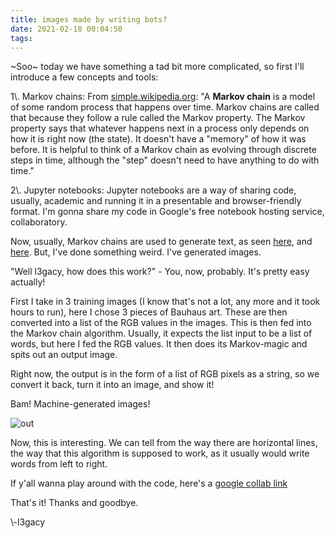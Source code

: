 ```yaml
---
title: images made by writing bots?
date: 2021-02-18 00:04:50
tags:
---
```

~Soo~ today we have something a tad bit more complicated, so first I\'ll introduce a few concepts and tools:

1\\. Markov chains: From [simple.wikipedia.org](https://simple.wikipedia.org/wiki/Markov_chain): "A **Markov chain** is a model of some random process that happens over time. Markov chains are called that because they follow a rule called the Markov property. The Markov property says that whatever happens next in a process only depends on how it is right now (the state). It doesn\'t have a "memory" of how it was before. It is helpful to think of a Markov chain as evolving through discrete steps in time, although the "step" doesn\'t need to have anything to do with time."  
  

2\\. Jupyter notebooks: Jupyter notebooks are a way of sharing code, usually, academic and running it in a presentable and browser-friendly format. I\'m gonna share my code in Google\'s free notebook hosting service, collaboratory.

Now, usually, Markov chains are used to generate text, as seen [here](https://towardsdatascience.com/simulating-text-with-markov-chains-in-python-1a27e6d13fc6), and [here](https://www.kdnuggets.com/2019/11/markov-chains-train-text-generation.html). But, I\'ve done something weird. I\'ve generated images.

"Well l3gacy, how does this work?" - You, now, probably. It\'s pretty easy actually!

First I take in 3 training images (I know that\'s not a lot, any more and it took hours to run), here I chose 3 pieces of Bauhaus art. These are then converted into a list of the RGB values in the images. This is then fed into the Markov chain algorithm. Usually, it expects the list input to be a list of words, but here I fed the RGB values. It then does its Markov-magic and spits out an output image.

Right now, the output is in the form of a list of RGB pixels as a string, so we convert it back, turn it into an image, and show it!

Bam! Machine-generated images!

![out](https://i.ibb.co/1QDxDXZ/out.png)

Now, this is interesting. We can tell from the way there are horizontal lines, the way that this algorithm is supposed to work, as it usually would write words from left to right.

If y\'all wanna play around with the code, here\'s a [google collab link](https://colab.research.google.com/drive/1XB0W5QB5iStSwtMCCCPBHz5AxMkNXUYP)

That\'s it! Thanks and goodbye.

\\-l3gacy
